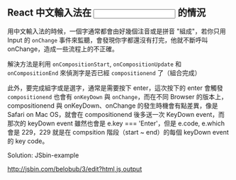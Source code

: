## React 中文輸入法在 <Input /> 的情況

用中文輸入法的時候，一個字通常都會由好幾個注音或是拼音 "組成"，若你只用 Input 的 `onChange` 事件來監聽，會發現你字都還沒有打完，他就不斷呼叫 onChange，造成一些流程上的不正確。

解決方法是利用 `onCompositionStart`, `onCompositionUpdate` 和 `onCompositionEnd` 來偵測字是否已經 `compositionend` 了（組合完成）

此外，要完成組字或是選字，通常是需要按下 enter，這次按下的 enter 會觸發 `compositionend` 也會有 `onKeyDown` 與 `onChange`，而在不同 Browser 的版本上，compositionend 與 onKeyDown、onChange 的發生時機會有點差異，像是 Safari on Mac OS，就會在 compositionend 後多送一次 KeyDown event，而那次的 keyDown event 雖然也會是 e.key === 'Enter'，但是 e.code, e.which 會是 229，229 就是在 compsition 階段（start ~ end）的每個 keyDown event 的 key code。

Solution: JSbin-example

http://jsbin.com/belobub/3/edit?html,js,output
